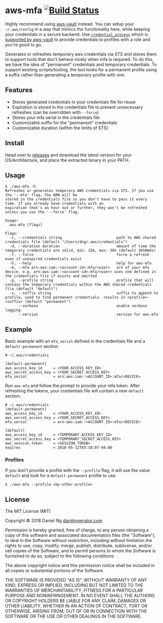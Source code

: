 # aws-mfa [![Build Status](https://travis-ci.org/ngenator/aws-mfa.svg?branch=develop)](https://travis-ci.org/ngenator/aws-mfa)

Highly recommend using [aws-vault](https://github.com/99designs/aws-vault) instead. You can setup your `~/.aws/config` in a way that mimics the functionality here, while keeping your credentials in a secure backend. Use [`credential_process`](https://docs.aws.amazon.com/cli/latest/userguide/cli-configure-sourcing-external.html) which is [supported by aws-vault](https://github.com/99designs/aws-vault/blob/master/USAGE.md#using-credential_process) to provide credentials to profiles with a role and you're good to go.

Generates or refreshes temporary aws credentials via STS and stores them to support tools that don't behave nicely when mfa is required.
To do this, we have the idea of "permanent" credentials and temporary credentials. To support existing scripts/tooling, 
the tool looks for a permanent profile using a suffix rather than generating a temporary profile with one.

## Features

  * Stores generated credentials in your credentials file for reuse
  * Expiration is stored in the credentials file to prevent unnecessary refreshes (can be overridden with `--force`)
  * Stores your mfa serial in the credentials file
  * Customizable suffix for the "permanent" credentials
  * Customizable duration (within the limits of STS)
  

## Install

Head over to [releases](https://github.com/ngenator/aws-mfa/releases) and download the latest version for your OS/Architecture, and place the extracted binary in your PATH.

## Usage 
```
$ ./aws-mfa -h
Refreshes or generates temporary AWS credentials via STS. If you use the '--mfa' flag, the ARN will be
stored in the credentials file so you don't have to pass it every time. If you already have credentials with an
expiration that's an hour out or further, they won't be refreshed unless you use the '--force' flag.

Usage:
  aws-mfa [flags]

Flags:
  -c, --credentials string                         path to AWS shared credentials file (default "/Users/dng/.aws/credentials")
  -d, --duration duration                          amount of time the temporary credentials are valid, min: 15m, max: 36h (default 36h0m0s)
  -f, --force                                      force a refresh even if unexpired credentials exist
  -h, --help                                       help for aws-mfa
  -m, --mfa arn:aws:iam::<account-id>:mfa/<user>   arn of your mfa device, e.g. arn:aws:iam::<account-id>:mfa/<user> uses one defined in the credentials file if exists and omitted
  -p, --profile string                             profile that will contain the temporary credentials within the AWS shared credentials file (default "default")
  -s, --suffix string                              suffix to append to profile, used to find permanent credentials. results in <profile>-<suffix> (default "permanent")
      --verbose                                    enable verbose logging
      --version                                    version for aws-mfa
```

## Example
Basic example with an `mfa_serial` defined in the credentials file and a `default-permanent` section

```
# ~/.aws/credentials

[default-permanent]
aws_access_key_id     = <YOUR_ACCESS_KEY_ID>
aws_secret_access_key = <YOUR_SECRET_ACCESS_KEY>
mfa_serial            = arn:aws:iam::<ACCOUNT_ID>:mfa/<DEVICE>
```

Run `aws-mfa` and follow the prompt to provide your mfa token. After refreshing the tokens, your credentials file will contain a new `default` section.

```
# ~/.aws/credentials
[default-permanent]
aws_access_key_id     = <YOUR_ACCESS_KEY_ID>
aws_secret_access_key = <YOUR_SECRET_ACCESS_KEY>
mfa_serial            = arn:aws:iam::<ACCOUNT_ID>:mfa/<DEVICE>

[default]
aws_access_key_id     = <TEMPORARY_ACCESS_KEY_ID>
aws_secret_access_key = <TEMPORARY_SECRET_ACCESS_KEY>
aws_session_token     = <SESSION_TOKEN>
expires               = 2018-05-12T03:18:07-04:00
```

### Profiles

If you don't provide a profile with the `--profile` flag, it will use the value `default` and look for a `default-permanent` profile to use.

```
$ ./aws-mfa --profile <my-other-profile>
```

## License
The MIT License (MIT)

Copyright © 2018 Daniel Ng <dan@ngenator.com>

Permission is hereby granted, free of charge, to any person obtaining a copy
of this software and associated documentation files (the "Software"), to deal
in the Software without restriction, including without limitation the rights
to use, copy, modify, merge, publish, distribute, sublicense, and/or sell
copies of the Software, and to permit persons to whom the Software is
furnished to do so, subject to the following conditions:

The above copyright notice and this permission notice shall be included in
all copies or substantial portions of the Software.

THE SOFTWARE IS PROVIDED "AS IS", WITHOUT WARRANTY OF ANY KIND, EXPRESS OR
IMPLIED, INCLUDING BUT NOT LIMITED TO THE WARRANTIES OF MERCHANTABILITY,
FITNESS FOR A PARTICULAR PURPOSE AND NONINFRINGEMENT. IN NO EVENT SHALL THE
AUTHORS OR COPYRIGHT HOLDERS BE LIABLE FOR ANY CLAIM, DAMAGES OR OTHER
LIABILITY, WHETHER IN AN ACTION OF CONTRACT, TORT OR OTHERWISE, ARISING FROM,
OUT OF OR IN CONNECTION WITH THE SOFTWARE OR THE USE OR OTHER DEALINGS IN
THE SOFTWARE.
